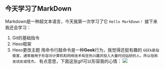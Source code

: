 ## 今天学习了MarkDown
Markdown是一种超文本语言，今天我第一次学习了它
`Hello MarkDown！`
接下来我还会学习：
1. Git的基础指令
1. Hexo框架
1. Hexo更改主题
用命令行敲命令是一种**Geek**行为，我觉得还挺有趣的
```GEEk是指极客，通常被用于形容对计算机和网络技术有狂热兴趣并投入大量时间钻研的人。所以俗称发烧友或怪杰。```
有点意思，下面这张gif可以形容我的心情：
![](https://qgt-style.oss-cn-hangzhou.aliyuncs.com/newcoursep4/g1/g1-2-2/tenor.gif)
